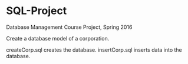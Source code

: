 # SQL-Project
Database Management Course Project, Spring 2016

Create a database model of a corporation.

createCorp.sql creates the database.
insertCorp.sql inserts data into the database.
